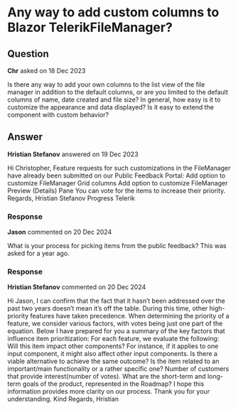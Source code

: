 # Any way to add custom columns to Blazor TelerikFileManager?

## Question

**Chr** asked on 18 Dec 2023

Is there any way to add your own columns to the list view of the file manager in addition to the default columns, or are you limited to the default columns of name, date created and file size? In general, how easy is it to customize the appearance and data displayed? Is it easy to extend the component with custom behavior?

## Answer

**Hristian Stefanov** answered on 19 Dec 2023

Hi Christopher, Feature requests for such customizations in the FileManager have already been submitted on our Public Feedback Portal: Add option to customize FileManager Grid columns Add option to customize FileManager Preview (Details) Pane You can vote for the items to increase their priority. Regards, Hristian Stefanov Progress Telerik

### Response

**Jason** commented on 20 Dec 2024

What is your process for picking items from the public feedback? This was asked for a year ago.

### Response

**Hristian Stefanov** commented on 20 Dec 2024

Hi Jason, I can confirm that the fact that it hasn’t been addressed over the past two years doesn’t mean it’s off the table. During this time, other high-priority features have taken precedence. When determining the priority of a feature, we consider various factors, with votes being just one part of the equation. Below I have prepared for you a summary of the key factors that influence item prioritization: For each feature, we evaluate the following: Will this item impact other components? For instance, if it applies to one input component, it might also affect other input components. Is there a viable alternative to achieve the same outcome? Is the item related to an important/main functionality or a rather specific one? Number of customers that provide interest(number of votes). What are the short-term and long-term goals of the product, represented in the Roadmap? I hope this information provides more clarity on our process. Thank you for your understanding. Kind Regards, Hristian
